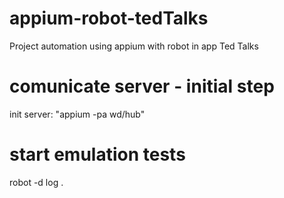 # appium-robot-tedTalks
Project automation using appium with robot in app Ted Talks

# comunicate server - initial step
init server: "appium -pa wd/hub"

# start emulation tests
robot -d log .
